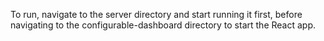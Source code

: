 To run, navigate to the server directory and start running it first, before navigating to the configurable-dashboard directory to start the React app.

